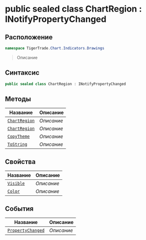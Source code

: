 
# public sealed class ChartRegion : INotifyPropertyChanged
## Расположение
```csharp
namespace TigerTrade.Chart.Indicators.Drawings
```



> Описание

## Синтаксис
```csharp
public sealed class ChartRegion : INotifyPropertyChanged
```


## Методы
| Название | Описание |
| --- | --- |
| [`ChartRegion`](./ChartRegion.cs/Методы/ChartRegion.md) | *Описание* |
| [`ChartRegion`](./ChartRegion.cs/Методы/ChartRegion.md) | *Описание* |
| [`CopyTheme`](./ChartRegion.cs/Методы/CopyTheme.md) | *Описание* |
| [`ToString`](./ChartRegion.cs/Методы/ToString.md) | *Описание* |

## Свойства
| Название | Описание |
| --- | --- |
| [`Visible`](./ChartRegion.cs/Свойства/Visible.md) | *Описание* |
| [`Color`](./ChartRegion.cs/Свойства/Color.md) | *Описание* |

## События
| Название | Описание |
| --- | --- |
| [`PropertyChanged`](./ChartRegion.cs/События/PropertyChanged.md) | *Описание* |



